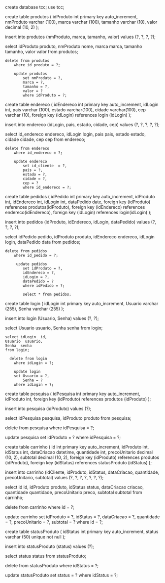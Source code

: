 create database tcc;
use tcc;

create table produtos (
idProduto int primary key auto_increment,
nmProduto varchar (100),
marca varchar (100),
tamanho varchar (10),
valor decimal (10, 2)
);

insert into produtos (nmProduto, marca, tamanho, valor)
values (?, ?, ?, ?);

select idProduto  produto,
        nmProduto     nome,
        marca          marca,
        tamanho        tamanho,
        valor          valor
    from produtos;
    
    delete from produtos
        where id_produto = ?;
        
		update produtos
            set nmProduto = ?,
            marca = ?,
            tamanho = ?,
            valor = ?
            where idProduto = ?;
        
create table endereco (
idEndereco int primary key auto_increment,
idLogin int,
pais varchar (100),
estado varchar(100),
cidade varchar(100),
cep varchar (10),
foreign key (idLogin) references login (idLogin)
);

insert into endereco (idLogin, pais, estado, cidade, cep)
values (?, ?, ?, ?, ?);

select  id_endereco  	endereco,
		idLogin  		login,
        pais            pais,
        estado          estado,
        cidade          cidade,
        cep             cep 
    from endereco;
    
    delete from endereco
        where id_endereco = ?;
        
		update endereco
            set id_cliente  = ?,
            pais = ?,
            estado = ?,
            cidade = ?,
            cep = ?
            where id_endereco = ?;

create table pedidos (
idPedido int primary key auto_increment,
idProduto int,
idEndereco int,
idLogin int,
dataPedido date,
foreign key (idProduto) references produtos(idProduto),
foreign key (idEndereco) references endereco(idEndereco),
foreign key (idLogin) references login(idLogin)
);

insert into pedidos (idProduto, idEndereco, idLogin, dataPedido)
	values (?, ?, ?, ?);

select idPedido  pedido,
        idProduto    produto,
        idEndereco   endereco,
        idLogin  login,
        dataPedido   data
    from pedidos;
    
    delete from pedidos
        where id_pedido = ?;
        
         update pedidos
            set idProduto = ?,
            idEndereco = ?,
            idLogin = ?,
            dataPedido = ?
            where idPedido = ?;
            
            select * from pedidos;
            
create table login (
idLogin int primary key auto_increment,
Usuario varchar (255),
Senha varchar (255)
);
        
insert into login (Usuario, Senha)
values (?, ?);
            
select Usuario  usuario,
	   Senha  senha
	   from login;
    
    select idLogin  id,
    Usuario  usuario,
    Senha  senha
    from login;
    
      delete from login
        where idLogin = ?;
        
        update login
        set Usuario = ?,
            Senha = ?
		where idLogin = ?;

create table pesquisa (
idPesquisa int primary key auto_increment,
idProduto int,
foreign key (idProduto) references produtos (idProduto)
);
            
insert into pesquisa (idProduto)
values (?);

  select idPesquisa  pesquisa,
	   idProduto   	 produto
       from pesquisa; 
       
delete from pesquisa
	        where idPesquisa = ?;
            
update pesquisa
            set idProduto = ?
          where idPesquisa = ?;
          
create table carrinho (
id int primary key auto_increment,
idProduto int,
idStatus int,
dataCriacao datetime,
quantidade int,
precoUnitario decimal (10, 2),
subtotal decimal (10, 2),
foreign key (idProduto) references produtos (idProduto),
foreign key (idStatus) references statusProduto (idStatus)
);

insert into carrinho (idCliente, idProduto, idStatus, dataCriacao, quantidade, precoUnitario, subtotal)
values (?, ?, ?, ?, ?, ?, ?);

select id  id,
        idProduto  produto,
        idStatus  status,
        dataCriacao  criacao,
        quantidade  quantidade,
        precoUnitario  preco,
        subtotal  subtotal
        from carrinho;
        
delete from carrinho
where id = ?;

update carrinho
set idProduto = ?,
idStatus = ?,
dataCriacao = ?,
quantidade = ?,
precoUnitario = ?,
subtotal = ?
where id = ?;

create table statusProduto (
idStatus int primary key auto_increment,
status varchar (50) unique not null
);

insert into statusProduto (status) 
values (?);

select status  status
from statusProduto;

delete from statusProduto
where idStatus = ?;

update statusProduto
set status = ?
where idStatus = ?;
